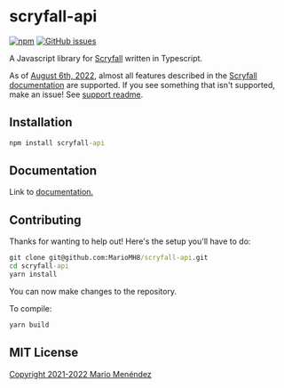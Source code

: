 # scryfall-api

[![npm](https://img.shields.io/npm/v/scryfall-api?style=flat-square)](https://www.npmjs.com/package/scryfall-api)
[![GitHub issues](https://img.shields.io/github/issues/mariomh8/scryfall-api?style=flat-square)](https://github.com/MarioMH8/scryfall-api)

A Javascript library for [Scryfall](https://scryfall.com/docs/api) written in Typescript.

As of [August 6th, 2022](./CHANGELOG.md), almost all features described in the [Scryfall documentation](https://scryfall.com/docs/api) are supported. If you see something that isn't supported, make an issue! See [support readme](./SUPPORT.md).

## Installation

```bat
npm install scryfall-api
```

## Documentation

Link to [documentation.](./DOCUMENTATION.md)

## Contributing

Thanks for wanting to help out! Here's the setup you'll have to do:

```bat
git clone git@github.com:MarioMH8/scryfall-api.git
cd scryfall-api
yarn install
```

You can now make changes to the repository.

To compile:

```bat
yarn build
```

## MIT License

[Copyright 2021-2022 Mario Menéndez](./LICENSE)
